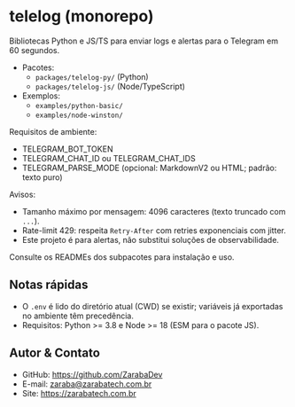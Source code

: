 # telelog (monorepo)

Bibliotecas Python e JS/TS para enviar logs e alertas para o Telegram em 60 segundos.

- Pacotes:
  - `packages/telelog-py/` (Python)
  - `packages/telelog-js/` (Node/TypeScript)
- Exemplos:
  - `examples/python-basic/`
  - `examples/node-winston/`

Requisitos de ambiente:
- TELEGRAM_BOT_TOKEN
- TELEGRAM_CHAT_ID ou TELEGRAM_CHAT_IDS
- TELEGRAM_PARSE_MODE (opcional: MarkdownV2 ou HTML; padrão: texto puro)

Avisos:
- Tamanho máximo por mensagem: 4096 caracteres (texto truncado com `...`).
- Rate-limit 429: respeita `Retry-After` com retries exponenciais com jitter.
- Este projeto é para alertas, não substitui soluções de observabilidade.

Consulte os READMEs dos subpacotes para instalação e uso.

## Notas rápidas

- O `.env` é lido do diretório atual (CWD) se existir; variáveis já exportadas no ambiente têm precedência.
- Requisitos: Python >= 3.8 e Node >= 18 (ESM para o pacote JS).

## Autor & Contato

- GitHub: https://github.com/ZarabaDev
- E-mail: zaraba@zarabatech.com.br
- Site: https://zarabatech.com.br
